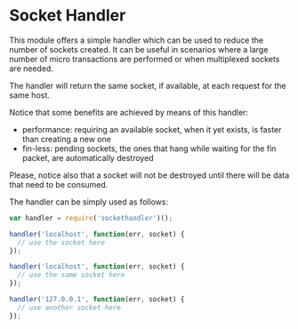 # Socket Handler

This module offers a simple handler which can be used to reduce the number of sockets created.
It can be useful in scenarios where a large number of micro transactions are performed or when multiplexed sockets are needed.

The handler will return the same socket, if available, at each request for the same host.

Notice that some benefits are achieved by means of this handler:

* performance: requiring an available socket, when it yet exists, is faster than creating a new one
* fin-less: pending sockets, the ones that hang while waiting for the fin packet, are automatically destroyed

Please, notice also that a socket will not be destroyed until there will be data that need to be consumed.

The handler can be simply used as follows:
```javascript
var handler = require('sockethandler')();

handler('localhost', function(err, socket) {
  // use the socket here
});

handler('localhost', function(err, socket) {
  // use the same socket here
});

handler('127.0.0.1', function(err, socket) {
  // use another socket here
});
```

